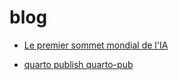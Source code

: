 # blog

-   [Le premier sommet mondial de l'IA](https://jumbo.quarto.pub/premiersommetia/)



-   [quarto publish quarto-pub](https://quartopub.com/sites/33a9ff42-106b-4b64-bf4b-da2f2ad8384d)